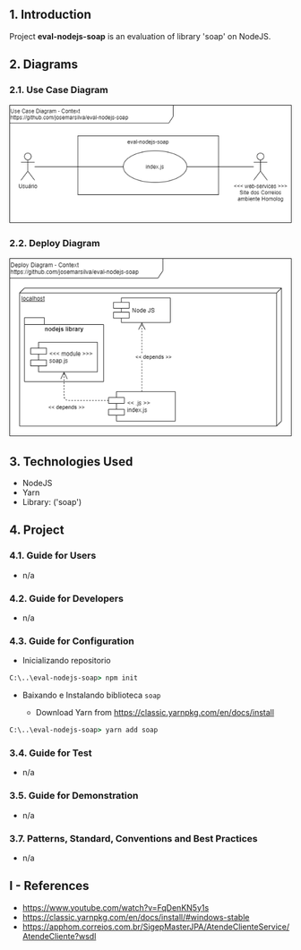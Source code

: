 
## 1. Introduction

Project **eval-nodejs-soap** is an evaluation of library 'soap' on NodeJS.

## 2. Diagrams

### 2.1. Use Case Diagram

![UseCaseDiagram-Context.png](./doc/UseCaseDiagram-Context.png) 


### 2.2. Deploy Diagram

![DeployDiagram-Context.png](./doc/DeployDiagram-Context.png) 


## 3. Technologies Used
* NodeJS
* Yarn
* Library: ('soap')

## 4. Project

### 4.1. Guide for Users

* n/a

### 4.2. Guide for Developers

* n/a

### 4.3. Guide for Configuration

* Inicializando repositorio

```cmd
C:\..\eval-nodejs-soap> npm init
```

* Baixando e Instalando biblioteca `soap`

  * Download Yarn from https://classic.yarnpkg.com/en/docs/install

```cmd
C:\..\eval-nodejs-soap> yarn add soap
```

### 3.4. Guide for Test

* n/a

### 3.5. Guide for Demonstration

* n/a

### 3.7. Patterns, Standard, Conventions and Best Practices

* n/a


## I - References

* https://www.youtube.com/watch?v=FqDenKN5y1s
* https://classic.yarnpkg.com/en/docs/install/#windows-stable
* https://apphom.correios.com.br/SigepMasterJPA/AtendeClienteService/AtendeCliente?wsdl